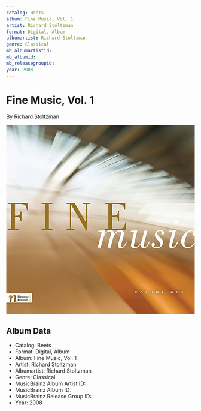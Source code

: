 ```yaml
---
catalog: Beets
album: Fine Music, Vol. 1
artist: Richard Stoltzman
format: Digital, Album
albumartist: Richard Stoltzman
genre: Classical
mb_albumartistid: 
mb_albumid: 
mb_releasegroupid: 
year: 2008
---
```


# Fine Music, Vol. 1

By Richard Stoltzman

![](../../assets/beetscovers/Richard_Stoltzman-Fine_Music__Vol_1.jpg)

## Album Data

- Catalog: Beets
- Format: Digital, Album
- Album: Fine Music, Vol. 1
- Artist: Richard Stoltzman
- Albumartist: Richard Stoltzman
- Genre: Classical
- MusicBrainz Album Artist ID: 
- MusicBrainz Album ID: 
- MusicBrainz Release Group ID: 
- Year: 2008

